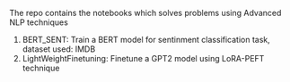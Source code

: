 The repo contains the notebooks which solves problems using Advanced NLP techniques </br>
1. BERT_SENT: Train a BERT model for sentinment classification task, dataset used: IMDB </br>
2. LightWeightFinetuning: Finetune a GPT2 model using LoRA-PEFT technique
